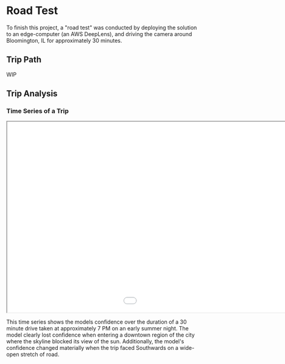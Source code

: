 # Road Test

To finish this project, a "road test" was conducted by deploying the solution to an edge-computer (an AWS DeepLens), and driving the camera around Bloomington, IL for approximately 30 minutes.

## Trip Path

WIP

## Trip Analysis

### Time Series of a Trip

<iframe src="../images/timeseries_weather.html" height="500px" width="1300px"></iframe>

This time series shows the models confidence over the duration of a 30 minute drive taken at approximately 7 PM on an early summer night. The model clearly lost confidence when entering a downtown region of the city where the skyline blocked its view of the sun. Additionally, the model's confidence changed materially when the trip faced Southwards on a wide-open stretch of road.
